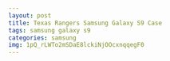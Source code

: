 ```yaml
---
layout: post
title: Texas Rangers Samsung Galaxy S9 Case
tags: samsung galaxy s9
categories: samsung
img: 1pQ_rLWTo2mSDaE8lckiNjOOcxnqqegF0
---
```

